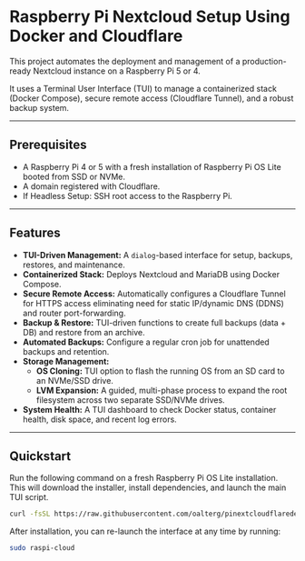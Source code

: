 # Raspberry Pi Nextcloud Setup Using Docker and Cloudflare

This project automates the deployment and management of a production-ready Nextcloud instance on a Raspberry Pi 5 or 4.

It uses a Terminal User Interface (TUI) to manage a containerized stack (Docker Compose), secure remote access (Cloudflare Tunnel), and a robust backup system.

-----

## Prerequisites

  * A Raspberry Pi 4 or 5 with a fresh installation of Raspberry Pi OS Lite booted from SSD or NVMe.
  * A domain registered with Cloudflare.
  * If Headless Setup: SSH root access to the Raspberry Pi.

-----

## Features

  * **TUI-Driven Management:** A `dialog`-based interface for setup, backups, restores, and maintenance.
  * **Containerized Stack:** Deploys Nextcloud and MariaDB using Docker Compose.
  * **Secure Remote Access:** Automatically configures a Cloudflare Tunnel for HTTPS access eliminating need for static IP/dynamic DNS (DDNS) and router port-forwarding.
  * **Backup & Restore:** TUI-driven functions to create full backups (data + DB) and restore from an archive.
  * **Automated Backups:** Configure a regular cron job for unattended backups and retention.
  * **Storage Management:**
      * **OS Cloning:** TUI option to flash the running OS from an SD card to an NVMe/SSD drive.
      * **LVM Expansion:** A guided, multi-phase process to expand the root filesystem across two separate SSD/NVMe drives.
  * **System Health:** A TUI dashboard to check Docker status, container health, disk space, and recent log errors.

-----

## Quickstart

Run the following command on a fresh Raspberry Pi OS Lite installation. This will download the installer, install dependencies, and launch the main TUI script.

```bash
curl -fsSL https://raw.githubusercontent.com/oalterg/pinextcloudflaredeploy/main/install | sudo bash
```

After installation, you can re-launch the interface at any time by running:

```bash
sudo raspi-cloud
```
